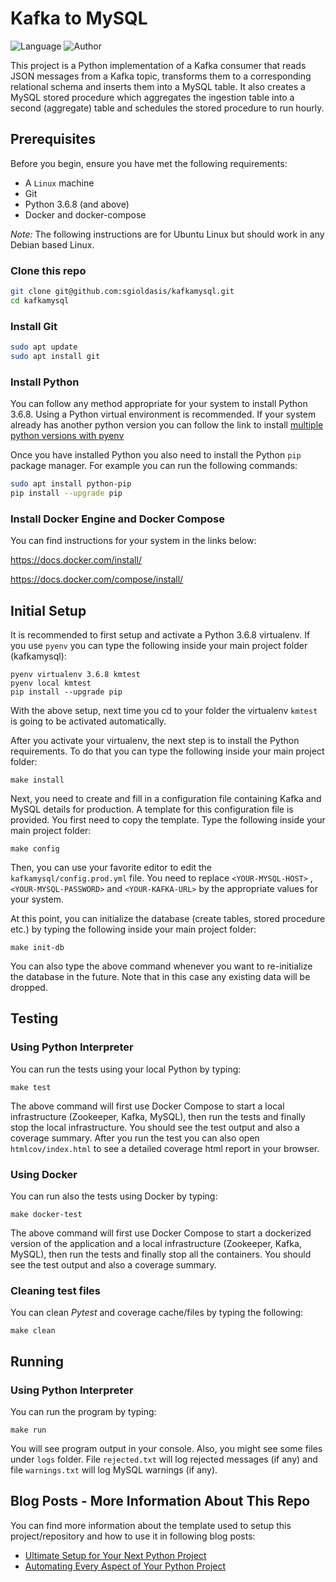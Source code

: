 # Kafka to MySQL
![Language](https://img.shields.io/badge/python-v3.6.8-blue)
![Author](https://img.shields.io/badge/Made%20By-Savas%20Gioldasis-blue)

This project is a Python implementation of a Kafka consumer that reads JSON messages from a Kafka topic, transforms them to a corresponding relational schema and inserts them into a MySQL table. It also creates a MySQL stored procedure which aggregates the ingestion table into a second (aggregate) table and schedules the stored procedure to run hourly.

## Prerequisites

Before you begin, ensure you have met the following requirements:
<!--- These are just example requirements. Add, duplicate or remove as required --->
* A `Linux` machine
* Git
* Python 3.6.8 (and above)
* Docker and docker-compose

*Note:* The following instructions are for Ubuntu Linux but should work in any Debian based Linux.

### Clone this repo

```bash
git clone git@github.com:sgioldasis/kafkamysql.git
cd kafkamysql
```

### Install Git

```bash
sudo apt update
sudo apt install git
```

### Install Python

You can follow any method appropriate for your system to install Python 3.6.8. Using a Python virtual environment is recommended. If your system already has another python version you can follow the link to install
[multiple python versions with pyenv](https://realpython.com/intro-to-pyenv/)

Once you have installed Python you also need to install the Python `pip` package manager. For example you can run the following commands:

```bash
sudo apt install python-pip
pip install --upgrade pip
```

### Install Docker Engine and Docker Compose

You can find instructions for your system in the links below:

https://docs.docker.com/install/

https://docs.docker.com/compose/install/

## Initial Setup
It is recommended to first setup and activate a Python 3.6.8 virtualenv. If you use `pyenv` you can type the following inside your main project folder (kafkamysql):

```shell
pyenv virtualenv 3.6.8 kmtest
pyenv local kmtest
pip install --upgrade pip
```

With the above setup, next time you cd to your folder the virtualenv `kmtest` is going to be activated automatically.

After you activate your virtualenv, the next step is to install the Python requirements. To do that you can type the following inside your main project folder:

```shell
make install
```

Next, you need to create and fill in a configuration file containing Kafka and MySQL details for production. A template for this configuration file is provided. You first need to copy the template. Type the following inside your main project folder:

```shell
make config
```

Then, you can use your favorite editor to edit the `kafkamysql/config.prod.yml` file. You need to replace `<YOUR-MYSQL-HOST>` , `<YOUR-MYSQL-PASSWORD>` and `<YOUR-KAFKA-URL>` by the appropriate values for your system.

At this point, you can initialize the database (create tables, stored procedure etc.) by typing the following inside your main project folder:

```shell
make init-db
```

You can also type the above command whenever you want to re-initialize the database in the future. Note that in this case any existing data will be dropped.

## Testing

### Using Python Interpreter

You can run the tests using your local Python by typing:

```shell
make test
```

The above command will first use Docker Compose to start a local infrastructure (Zookeeper, Kafka, MySQL), then run the tests and finally stop the local infrastructure. You should see the test output and also a coverage summary. After you run the test you can also open `htmlcov/index.html` to see a detailed coverage html report in your browser.

### Using Docker

You can run also the tests using Docker by typing:

```shell
make docker-test
```

The above command will first use Docker Compose to start a dockerized version of the application and a local infrastructure (Zookeeper, Kafka, MySQL), then run the tests and finally stop all the containers. You should see the test output and also a coverage summary.

### Cleaning test files

You can clean _Pytest_ and coverage cache/files by typing the following:

```shell
make clean
```

## Running

### Using Python Interpreter

You can run the program by typing:

```shell
make run
```

You will see program output in your console. Also, you might see some files under `logs` folder. File `rejected.txt` will log rejected messages (if any) and file `warnings.txt` will log MySQL warnings (if any).


## Blog Posts - More Information About This Repo

You can find more information about the template used to setup this project/repository and how to use it in following blog posts:

- [Ultimate Setup for Your Next Python Project](https://towardsdatascience.com/ultimate-setup-for-your-next-python-project-179bda8a7c2c)
- [Automating Every Aspect of Your Python Project](https://towardsdatascience.com/automating-every-aspect-of-your-python-project-6517336af9da)
